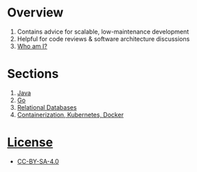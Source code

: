 # Overview
1. Contains advice for scalable, low-maintenance development
1. Helpful for code reviews & software architecture discussions
1. [Who am I?](https://www.linkedin.com/in/wcarmon)


# Sections
1. [Java](./java)
1. [Go](./golang)
1. [Relational Databases](./rdbms)
1. [Containerization, Kubernetes, Docker](./containers)


# [License](./LICENSE)
- [CC-BY-SA-4.0](https://creativecommons.org/licenses/by-sa/4.0/)
